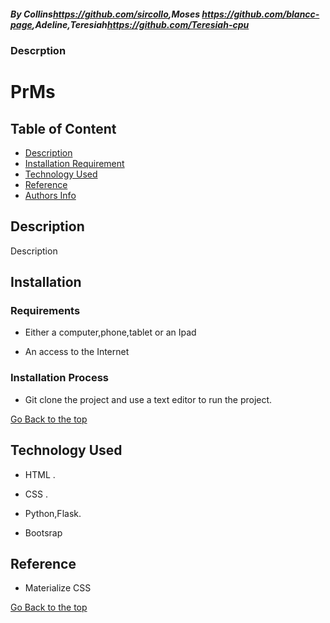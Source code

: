 ##### By Collins<a>https://github.com/sircollo</a>,Moses <a>https://github.com/blancc-page</a>,Adeline,Teresiah<a>https://github.com/Teresiah-cpu</a>
### Descrption

# PrMs
## Table of Content

+ [Description](#description)
+ [Installation Requirement](#Installation)
+ [Technology Used](#technology-used)
+ [Reference](#reference)
+ [Authors Info](#author-Info)

## Description
<p> Description</p>

## Installation

### Requirements

* Either a computer,phone,tablet or an Ipad

* An access to the Internet

### Installation Process
* Git clone the project and use a text editor to run the project.

[Go Back to the top](#PrMs)
## Technology Used
* HTML .

* CSS .

* Python,Flask.

* Bootsrap

## Reference
* Materialize CSS

[Go Back to the top](#PrMs)